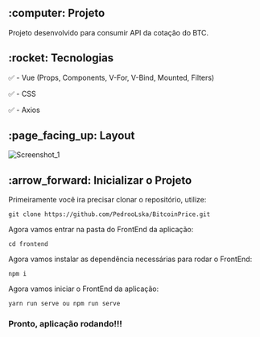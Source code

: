 <h2>:computer: Projeto</h2>
Projeto desenvolvido para consumir API da cotação do BTC.

<h2>:rocket: Tecnologias</h2>

:white_check_mark: - Vue (Props, Components, V-For, V-Bind, Mounted, Filters)

:white_check_mark: - CSS

:white_check_mark: - Axios

<h2>:page_facing_up: Layout</h2>

![Screenshot_1](https://user-images.githubusercontent.com/45328215/77673626-2dde1600-6f69-11ea-9b49-dc1b00237245.png)

<h2>:arrow_forward: Inicializar o Projeto</h2>

Primeiramente você ira precisar clonar o repositório, utilize: 

`git clone https://github.com/PedrooLska/BitcoinPrice.git`


Agora vamos entrar na pasta do FrontEnd da aplicação:

`cd frontend`

Agora vamos instalar as dependência necessárias para rodar o FrontEnd:

`npm i`

Agora vamos iniciar o FrontEnd da aplicação:

`yarn run serve ou npm run serve`


<h3> Pronto, aplicação rodando!!! </h3>
